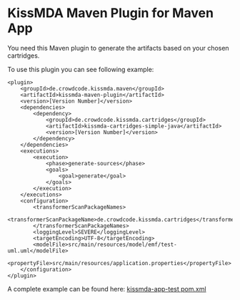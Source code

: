 KissMDA Maven Plugin for Maven App
==================================
You need this Maven plugin to generate the artifacts based on your chosen cartridges.

To use this plugin you can see following example:

```
<plugin>
    <groupId>de.crowdcode.kissmda.maven</groupId>
    <artifactId>kissmda-maven-plugin</artifactId>
    <version>[Version Number]</version>
    <dependencies>
        <dependency>
            <groupId>de.crowdcode.kissmda.cartridges</groupId>
            <artifactId>kissmda-cartridges-simple-java</artifactId>
            <version>[Version Number]</version>
        </dependency>
    </dependencies>
    <executions>
        <execution>
            <phase>generate-sources</phase>
            <goals>
                <goal>generate</goal>
            </goals>
        </execution>
    </executions>
    <configuration>
        <transformerScanPackageNames>
		    <transformerScanPackageName>de.crowdcode.kissmda.cartridges</transformerScanPackageName>
		</transformerScanPackageNames>
		<loggingLevel>SEVERE</loggingLevel>
        <targetEncoding>UTF-8</targetEncoding>
		<modelFile>src/main/resources/model/emf/test-uml.uml</modelFile>
		<propertyFile>src/main/resources/application.properties</propertyFile>
    </configuration>
</plugin>
```

A complete example can be found here: [kissmda-app-test pom.xml](https://github.com/crowdcode-de/KissMDA/blob/master/app-examples/kissmda-app-test/pom.xml)
